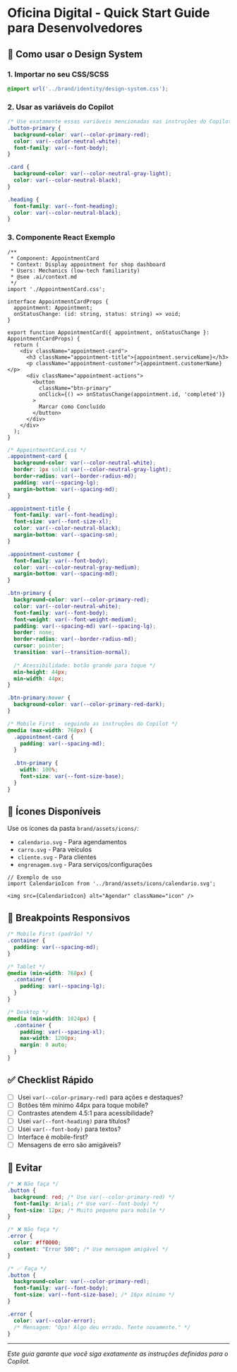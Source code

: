 # Oficina Digital - Quick Start Guide para Desenvolvedores

## 🚀 Como usar o Design System

### 1. Importar no seu CSS/SCSS
```css
@import url('../brand/identity/design-system.css');
```

### 2. Usar as variáveis do Copilot
```css
/* Use exatamente essas variáveis mencionadas nas instruções do Copilot */
.button-primary {
  background-color: var(--color-primary-red);
  color: var(--color-neutral-white);
  font-family: var(--font-body);
}

.card {
  background-color: var(--color-neutral-gray-light);
  color: var(--color-neutral-black);
}

.heading {
  font-family: var(--font-heading);
  color: var(--color-neutral-black);
}
```

### 3. Componente React Exemplo
```tsx
/**
 * Component: AppointmentCard
 * Context: Display appointment for shop dashboard  
 * Users: Mechanics (low-tech familiarity)
 * @see .ai/context.md
 */
import './AppointmentCard.css';

interface AppointmentCardProps {
  appointment: Appointment;
  onStatusChange: (id: string, status: string) => void;
}

export function AppointmentCard({ appointment, onStatusChange }: AppointmentCardProps) {
  return (
    <div className="appointment-card">
      <h3 className="appointment-title">{appointment.serviceName}</h3>
      <p className="appointment-customer">{appointment.customerName}</p>
      <div className="appointment-actions">
        <button 
          className="btn-primary"
          onClick={() => onStatusChange(appointment.id, 'completed')}
        >
          Marcar como Concluído
        </button>
      </div>
    </div>
  );
}
```

```css
/* AppointmentCard.css */
.appointment-card {
  background-color: var(--color-neutral-white);
  border: 1px solid var(--color-neutral-gray-light);
  border-radius: var(--border-radius-md);
  padding: var(--spacing-lg);
  margin-bottom: var(--spacing-md);
}

.appointment-title {
  font-family: var(--font-heading);
  font-size: var(--font-size-xl);
  color: var(--color-neutral-black);
  margin-bottom: var(--spacing-sm);
}

.appointment-customer {
  font-family: var(--font-body);
  color: var(--color-neutral-gray-medium);
  margin-bottom: var(--spacing-md);
}

.btn-primary {
  background-color: var(--color-primary-red);
  color: var(--color-neutral-white);
  font-family: var(--font-body);
  font-weight: var(--font-weight-medium);
  padding: var(--spacing-md) var(--spacing-lg);
  border: none;
  border-radius: var(--border-radius-md);
  cursor: pointer;
  transition: var(--transition-normal);
  
  /* Acessibilidade: botão grande para toque */
  min-height: 44px;
  min-width: 44px;
}

.btn-primary:hover {
  background-color: var(--color-primary-red-dark);
}

/* Mobile First - seguindo as instruções do Copilot */
@media (max-width: 768px) {
  .appointment-card {
    padding: var(--spacing-md);
  }
  
  .btn-primary {
    width: 100%;
    font-size: var(--font-size-base);
  }
}
```

## 🎨 Ícones Disponíveis

Use os ícones da pasta `brand/assets/icons/`:

- `calendario.svg` - Para agendamentos
- `carro.svg` - Para veículos
- `cliente.svg` - Para clientes
- `engrenagem.svg` - Para serviços/configurações

```tsx
// Exemplo de uso
import CalendarioIcon from '../brand/assets/icons/calendario.svg';

<img src={CalendarioIcon} alt="Agendar" className="icon" />
```

## 📱 Breakpoints Responsivos

```css
/* Mobile First (padrão) */
.container {
  padding: var(--spacing-md);
}

/* Tablet */
@media (min-width: 768px) {
  .container {
    padding: var(--spacing-lg);
  }
}

/* Desktop */
@media (min-width: 1024px) {
  .container {
    padding: var(--spacing-xl);
    max-width: 1200px;
    margin: 0 auto;
  }
}
```

## ✅ Checklist Rápido

- [ ] Usei `var(--color-primary-red)` para ações e destaques?
- [ ] Botões têm mínimo 44px para toque mobile?
- [ ] Contrastes atendem 4.5:1 para acessibilidade?
- [ ] Usei `var(--font-heading)` para títulos?
- [ ] Usei `var(--font-body)` para textos?
- [ ] Interface é mobile-first?
- [ ] Mensagens de erro são amigáveis?

## 🚫 Evitar

```css
/* ❌ Não faça */
.button {
  background: red; /* Use var(--color-primary-red) */
  font-family: Arial; /* Use var(--font-body) */
  font-size: 12px; /* Muito pequeno para mobile */
}

/* ❌ Não faça */
.error {
  color: #ff0000;
  content: "Error 500"; /* Use mensagem amigável */
}
```

```css
/* ✅ Faça */
.button {
  background-color: var(--color-primary-red);
  font-family: var(--font-body);
  font-size: var(--font-size-base); /* 16px mínimo */
}

.error {
  color: var(--color-error);
  /* Mensagem: "Ops! Algo deu errado. Tente novamente." */
}
```

---

*Este guia garante que você siga exatamente as instruções definidas para o Copilot.*